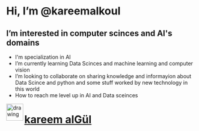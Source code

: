 # Hi, I’m @kareemalkoul

## I’m interested in computer scinces and AI's domains

- I'm specialization in AI
- I’m currently learning Data Scinces and machine learning and computer vision
- I’m looking to collaborate on sharing knowledge and informayion about Data Scince and python and some stuff worked by new technology in this world
- How to reach me level up in AI and Data sceinces


<img src="https://cdn-icons-png.flaticon.com/512/174/174857.png" alt="drawing" height='45' align='left'/>

# [kareem alGül](https://www.linkedin.com/in/kareem-alg%C3%BCl-24b3581b1)

